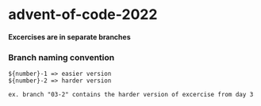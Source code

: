 # advent-of-code-2022

#### Excercises are in separate branches

### Branch naming convention
```
${number}-1 => easier version
${number}-2 => harder version

ex. branch "03-2" contains the harder version of excercise from day 3
```
